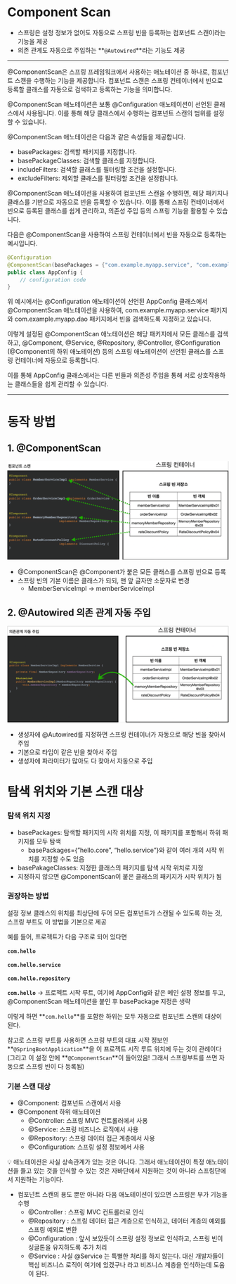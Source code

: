 # Component Scan

- 스프링은 설정 정보가 없어도 자동으로 스프링 빈을 등록하는 컴포넌트 스캔이라는 기능을 제공
- 의존 관계도 자동으로 주입하는 **`@Autowired`**라는 기능도 제공

---

@ComponentScan은 스프링 프레임워크에서 사용하는 애노테이션 중 하나로, 컴포넌트 스캔을 수행하는 기능을 제공합니다. 컴포넌트 스캔은 스프링 컨테이너에서 빈으로 등록할 클래스를 자동으로 검색하고 등록하는 기능을 의미합니다.

@ComponentScan 애노테이션은 보통 @Configuration 애노테이션이 선언된 클래스에서 사용됩니다. 이를 통해 해당 클래스에서 수행하는 컴포넌트 스캔의 범위를 설정할 수 있습니다.

@ComponentScan 애노테이션은 다음과 같은 속성들을 제공합니다.

- basePackages: 검색할 패키지를 지정합니다.
- basePackageClasses: 검색할 클래스를 지정합니다.
- includeFilters: 검색할 클래스를 필터링할 조건을 설정합니다.
- excludeFilters: 제외할 클래스를 필터링할 조건을 설정합니다.

@ComponentScan 애노테이션을 사용하여 컴포넌트 스캔을 수행하면, 해당 패키지나 클래스를 기반으로 자동으로 빈을 등록할 수 있습니다. 이를 통해 스프링 컨테이너에서 빈으로 등록된 클래스를 쉽게 관리하고, 의존성 주입 등의 스프링 기능을 활용할 수 있습니다.

다음은 @ComponentScan을 사용하여 스프링 컨테이너에서 빈을 자동으로 등록하는 예시입니다.

```java
@Configuration
@ComponentScan(basePackages = {"com.example.myapp.service", "com.example.myapp.dao"})
public class AppConfig {
    // configuration code
}
```

위 예시에서는 @Configuration 애노테이션이 선언된 AppConfig 클래스에서 @ComponentScan 애노테이션을 사용하여, com.example.myapp.service 패키지와 com.example.myapp.dao 패키지에서 빈을 검색하도록 지정하고 있습니다.

이렇게 설정된 @ComponentScan 애노테이션은 해당 패키지에서 모든 클래스를 검색하고, @Component, @Service, @Repository, @Controller, @Configuration (@Component의 하위 애노테이션) 등의 스프링 애노테이션이 선언된 클래스를 스프링 컨테이너에 자동으로 등록합니다.

이를 통해 AppConfig 클래스에서는 다른 빈들과 의존성 주입을 통해 서로 상호작용하는 클래스들을 쉽게 관리할 수 있습니다.

---

# 동작 방법

## 1. @ComponentScan

![Scan](https://github.com/seungwonbased/TIL/blob/main/Spring/assets/scan1.png)

- @ComponentScan은 @Component가 붙은 모든 클래스를 스프링 빈으로 등록
- 스프링 빈의 기본 이름은 클래스가 되되, 맨 앞 글자만 소문자로 변경
    - MemberServiceImpl → memberServiceImpl

## 2. @Autowired 의존 관계 자동 주입

![Scan](https://github.com/seungwonbased/TIL/blob/main/Spring/assets/scan2.png)

- 생성자에 @Autowired를 지정하면 스프링 컨테이너가 자동으로 해당 빈을 찾아서 주입
- 기본으로 타입이 같은 빈을 찾아서 주입
- 생성자에 파라미터가 많아도 다 찾아서 자동으로 주입

# 탐색 위치와 기본 스캔 대상

### 탐색 위치 지정

- basePackages: 탐색할 패키지의 시작 위치를 지정, 이 패키지를 포함해서 하위 패키지를 모두 탐색
    - basePackages={”hello.core”, “hello.service”}와 같이 여러 개의 시작 위치를 지정할 수도 있음
- basePakageClasses: 지정한 클래스의 패키지를 탐색 시작 위치로 지정
- 지정하지 않으면 @ComponentScan이 붙은 클래스의 패키지가 시작 위치가 됨

### 권장하는 방법

설정 정보 클래스의 위치를 최상단에 두어 모든 컴포넌트가 스캔될 수 있도록 하는 것, 스프링 부트도 이 방법을 기본으로 제공

예를 들어, 프로젝트가 다음 구조로 되어 있다면

**`com.hello`**

**`com.hello.service`**

**`com.hello.repository`**

**`com.hello`** → 프로젝트 시작 루트, 여기에 AppConfig와 같은 메인 설정 정보를 두고, @ComponentScan 애노테이션을 붙인 후 basePackage 지정은 생략

이렇게 하면 **`com.hello`**를 포함한 하위는 모두 자동으로 컴포넌트 스캔의 대상이 된다.

참고로 스프링 부트를 사용하면 스프링 부트의 대표 시작 정보인 **`@SpringBootApplication`**을 이 프로젝트 시작 루트 위치에 두는 것이 관례이다 (그리고 이 설정 안에 **`@ComponentScan`**이 들어있음! 그래서 스프링부트를 쓰면 자동으로 스프링 빈이 다 등록됨)

### 기본 스캔 대상

- @Component: 컴포넌트 스캔에서 사용
- @Component 하위 애노테이션
    - @Controller: 스프링 MVC 컨트롤러에서 사용
    - @Service: 스프링 비즈니스 로직에서 사용
    - @Repository: 스프링 데이터 접근 계층에서 사용
    - @Configuration: 스프링 설정 정보에서 사용

<aside>
💡 애노테이션은 사실 상속관계가 있는 것은 아니다. 그래서 애노테이션이 특정 애노테이션을 들고 있는 것을 인식할 수 있는 것은 자바단에서 지원하는 것이 아니라 스프링단에서 지원하는 기능이다.

</aside>

- 컴포넌트 스캔의 용도 뿐만 아니라 다음 애노테이션이 있으면 스프링은 부가 기능을 수행
    - @Controller : 스프링 MVC 컨트롤러로 인식
    - @Repository : 스프링 데이터 접근 계층으로 인식하고, 데이터 계층의 예외를 스프링 예외로 변환
    - @Configuration : 앞서 보았듯이 스프링 설정 정보로 인식하고, 스프링 빈이 싱글톤을 유지하도록 추가 처리
    - @Service : 사실 @Service 는 특별한 처리를 하지 않는다. 대신 개발자들이 핵심 비즈니스 로직이 여기에 있겠구나 라고 비즈니스 계층을 인식하는데 도움이 된다.